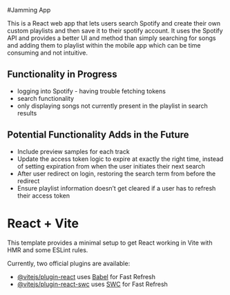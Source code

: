 #Jamming App 

This is a React web app that lets users search Spotify and create their own custom playlists and then save it to their spotify account. It uses the Spotify API and  provides a better UI and method than simply searching for songs and adding them to playlist within the mobile app which can be time consuming and not intuitive.

## Functionality in Progress 
- logging into Spotify - having trouble fetching tokens
- search functionality
- only displaying songs not currently present in the playlist in search results


## Potential Functionality Adds in the Future 
- Include preview samples for each track
- Update the access token logic to expire at exactly the right time, instead of setting expiration from when the user initiates their next search
- After user redirect on login, restoring the search term from before the redirect
- Ensure playlist information doesn’t get cleared if a user has to refresh their access token




# React + Vite

This template provides a minimal setup to get React working in Vite with HMR and some ESLint rules.

Currently, two official plugins are available:

- [@vitejs/plugin-react](https://github.com/vitejs/vite-plugin-react/blob/main/packages/plugin-react/README.md) uses [Babel](https://babeljs.io/) for Fast Refresh
- [@vitejs/plugin-react-swc](https://github.com/vitejs/vite-plugin-react-swc) uses [SWC](https://swc.rs/) for Fast Refresh
